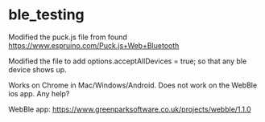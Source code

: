 # ble_testing

Modified the puck.js file from found https://www.espruino.com/Puck.js+Web+Bluetooth

Modified the file to add options.acceptAllDevices = true; so that any ble device shows up. 

Works on Chrome in Mac/Windows/Android.  Does not work on the WebBle ios app. Any help?

WebBle app: https://www.greenparksoftware.co.uk/projects/webble/1.1.0
